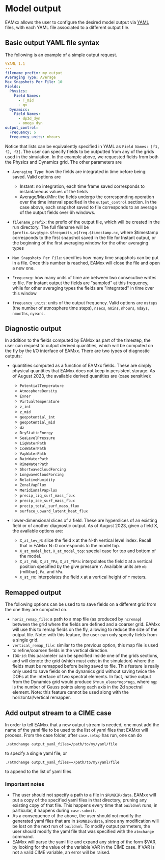 # Model output

EAMxx allows the user to configure the desired model output via [YAML](https://yaml.org/) files,
with each YAML file associated to a different output file.

## Basic output YAML file syntax

The following is an example of a simple output request.

```yaml
%YAML 1.1
---
filename_prefix: my_output
Averaging Type: Average
Max Snapshots Per File: 10
Fields:
  Physics:
    Field Names:
      - T_mid
      - qv
  Dynamics:
    Field Names:
      - dp3d_dyn
      - omega_dyn
output_control:
  Frequency: 6
  frequency_units: nhours
```

Notice that lists can be equivalently specified in YAML as `Field Names: [f1, f2, f3]`.
The user can specify fields to be outputted from any of the grids used in the simulation.
In the example above, we requested fields from both the Physics and Dynamics grid.
The other parameters are

- `Averaging Type`: how the fields are integrated in time before being saved. Valid
  options are

    - Instant: no integration, each time frame saved corresponds to instantaneous values
      of the fields
    - Average/Max/Min: the fields undergo the corresponding operation over the time
      interval specified in the `output_control` section. In the case above, each snapshot
      saved to file corresponds to an average of the output fields over 6h windows.

- `filename_prefix`: the prefix of the output file, which will be created in the run
  directory. The full filename will be `$prefix.$avgtype.$frequnits_x$freq.$timestamp.nc`,
  where $timestamp corresponds to the first snapshot saved in the file for Instant output,
  or the beginning of the first averaging window for the other averaging types
- `Max Snapshots Per File`: specifies how many time snapshots can be put in a file. Once
  this number is reached, EAMxx will close the file and open a new one.
- `Frequency`: how many units of time are between two consecutive writes to file. For
  Instant output the fields are "sampled" at this frequency, while for other averaging
  types the fields are "integrated" in time over this window
- `frequency_units`: units of the output frequency. Valid options are `nsteps` (the
  number of atmosphere time steps), `nsecs`, `nmins`, `nhours`, `ndays`, `nmonths`,
  `nyears`.

## Diagnostic output

In addition to the fields computed by EAMxx as part of the timestep, the user can
request to output derived quantities, which will be computed on the fly by the
I/O interface of EAMxx. There are two types of diagnostic outputs:

- quantities computed as a function of EAMxx fields. These are simply physical quantities
  that EAMxx does not keep in persistent storage. As of August 2023, the available
  derived quantities are (case sensitive):

    - `PotentialTemperature`
    - `AtmosphereDensity`
    - `Exner`
    - `VirtualTemperature`
    - `z_int`
    - `z_mid`
    - `geopotential_int`
    - `geopotential_mid`
    - `dz`
    - `DryStaticEnergy`
    - `SeaLevelPressure`
    - `LiqWaterPath`
    - `IceWaterPath`
    - `VapWaterPath`
    - `RainWaterPath`
    - `RimeWaterPath`
    - `ShortwaveCloudForcing`
    - `LongwaveCloudForcing`
    - `RelativeHumidity`
    - `ZonalVapFlux`
    - `MeridionalVapFlux`
    - `precip_liq_surf_mass_flux`
    - `precip_ice_surf_mass_flux`
    - `precip_total_surf_mass_flux`
    - `surface_upward_latent_heat_flux`

- lower-dimensional slices of a field. These are hyperslices of an existing field or of
  another diagnostic output. As of August 2023, given a field X, the available options
  are:

    - `X_at_lev_N`: slice the field `X` at the N-th vertical level index. Recall that
      in EAMxx N=0 corresponds to the model top.
    - `X_at_model_bot`, `X_at_model_top`: special case for top and bottom of the model.
    - `X_at_Ymb`, `X_at_YPa`, `X_at_YhPa`: interpolates the field `X` at a vertical position
      specified by the give pressure `Y`. Available units are `mb` (millibar), `Pa`, and `hPa`.
    - `X_at_Ym`: interpolates the field `X` at a vertical height of `Y` meters.

## Remapped output

The following options can be used to to save fields on a different grid from the one
they are computed on.

- `horiz_remap_file`: a path to a map file (as produced by `ncremap`) between the grid
  where the fields are defined and a coarser grid. EAMxx will use this to remap fields
  on the fly, allowing to reduce the size of the output file. Note: with this feature,
  the user can only specify fields from a single grid.
- `vertical_remap_file`: similar to the previous option, this map file is used to
  refine/coarsen fields in the vertical direction.
- `IOGrid`: this parameter can be specified inside one of the grids sections, and will
  denote the grid (which must exist in the simulation) where the fields must be remapped
  before being saved to file. This feature is really only used to save fields on the
  dynamics grid without saving twice the DOFs at the interface of two spectral elements.
  In fact, native output from the Dynamics grid would produce `6*num_elems*ngp*ngp`,
  where `ngp` is the number of Gauss points along each axis in the 2d spectral element.
  Note: this feature cannot be used along with the horizontal/vertical remapper.

## Add output stream to a CIME case

In order to tell EAMxx that a new output stream is needed, one must add the name of
the yaml file to be used to the list of yaml files that EAMxx will process. From the
case folder, after `case.setup` has run, one can do

```shell
./atmchange output_yaml_files=/path/to/my/yaml/file
```

to specify a single yaml file, or

```shell
./atmchange output_yaml_files+=/path/to/my/yaml/file
```

to append to the list of yaml files.

### Important notes

- The user should not specify a path to a file in `$RUNDIR/data`. EAMxx will
put a copy of the specified yaml files in that directory, pruning any existing copy
of that file. This happens every time that `buildnml` runs; in particular, it happens
during `case.submit`.
- As a consequence of the above, the user should not modify the generated yaml files
  that are in `$RUNDIR/data`, since any modification will be lost on the next run
  of `buildnml`. To modify output parmeters, the user should modify the yaml file
  that was specified with the `atmchange` command.
- EAMxx will parse the yaml file and expand any string of the form $VAR, by looking
  for the value of the variable VAR in the CIME case. If VAR is not a valid CIME
  variable, an error will be raised.
